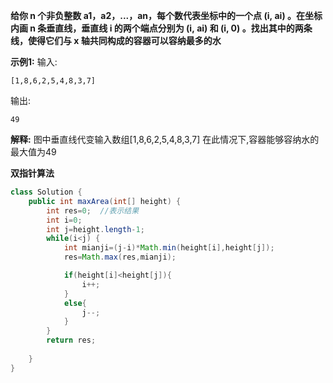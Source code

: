 **给你 n 个非负整数 a1，a2，...，an，每个数代表坐标中的一个点 (i, ai) 。在坐标内画 n 条垂直线，垂直线 i 的两个端点分别为 (i, ai) 和 (i, 0) 。找出其中的两条线，使得它们与 x 轴共同构成的容器可以容纳最多的水**

**示例1:**
输入:
```
[1,8,6,2,5,4,8,3,7]
```
输出:
```
49
```
**解释:**
图中垂直线代变输入数组[1,8,6,2,5,4,8,3,7] 在此情况下,容器能够容纳水的最大值为49


**双指针算法**

```java
class Solution {
    public int maxArea(int[] height) {
        int res=0;  //表示结果
        int i=0;
        int j=height.length-1;
        while(i<j) {
            int mianji=(j-i)*Math.min(height[i],height[j]);
            res=Math.max(res,mianji);

            if(height[i]<height[j]){
                i++;
            }
            else{
                j--;
            }
        }
        return res;
        
    }
}
```
